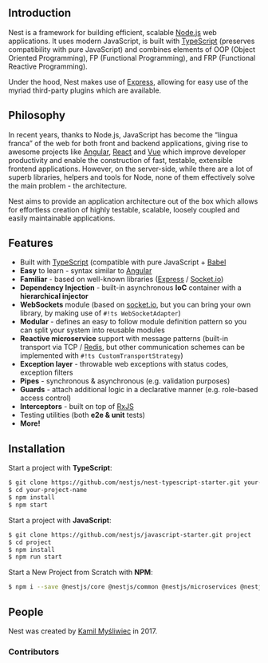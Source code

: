 
## Introduction
Nest is a framework for building efficient, scalable [Node.js](http://nodejs.org) web applications. It uses modern JavaScript, is built with [TypeScript](http://www.typescriptlang.org) (preserves compatibility with pure JavaScript) and combines elements of OOP (Object Oriented Programming), FP (Functional Programming), and FRP (Functional Reactive Programming).

Under the hood, Nest makes use of [Express](https://expressjs.com/), allowing for easy use of the myriad third-party plugins which are available.

## Philosophy
In recent years, thanks to Node.js, JavaScript has become the “lingua franca” of the web for both front and backend applications, giving rise to awesome projects like [Angular](https://angular.io/), [React](https://github.com/facebook/react) and [Vue](https://github.com/vuejs/vue) which improve developer productivity and enable the construction of fast, testable, extensible frontend applications. However, on the server-side, while there are a lot of superb libraries, helpers and tools for Node, none of them effectively solve the main problem - the architecture.

Nest aims to provide an application architecture out of the box which allows for effortless creation of highly testable, scalable, loosely coupled and easily maintainable applications.

## Features
- Built with [TypeScript](http://www.typescriptlang.org) (compatible with pure JavaScript + [Babel](http://babeljs.io/)
- **Easy** to learn - syntax similar to [Angular](https://angular.io/)
- **Familiar** - based on well-known libraries ([Express](https://github.com/expressjs/express) / [Socket.io](https://github.com/socketio/socket.io))
- **Dependency Injection** - built-in asynchronous **IoC** container with a **hierarchical injector**
- **WebSockets** module (based on [socket.io](https://github.com/socketio/socket.io), but you can bring your own library, by making use of `#!ts WebSocketAdapter`)
- **Modular** - defines an easy to follow module definition pattern so you can split your system into reusable modules
- **Reactive microservice** support with message patterns (built-in transport via TCP / [Redis](https://redis.io/), but other communication schemes can be implemented with `#!ts CustomTransportStrategy`)
- **Exception layer** - throwable web exceptions with status codes, exception filters
- **Pipes** - synchronous & asynchronous (e.g. validation purposes)
- **Guards** - attach additional logic in a declarative manner (e.g. role-based access control)
- **Interceptors** - built on top of [RxJS](https://github.com/reactivex/rxjs)
- Testing utilities (both **e2e & unit** tests)
- **More!**

## Installation
Start a project with **TypeScript**:

```sh
$ git clone https://github.com/nestjs/nest-typescript-starter.git your-project-name
$ cd your-project-name
$ npm install
$ npm start
```

Start a project with **JavaScript**:
```bash
$ git clone https://github.com/nestjs/javascript-starter.git project
$ cd project
$ npm install
$ npm run start
```

Start a New Project from Scratch with **NPM**:
```bash
$ npm i --save @nestjs/core @nestjs/common @nestjs/microservices @nestjs/websockets @nestjs/testing reflect-metadata rxjs
```

## People
Nest was created by [Kamil Myśliwiec](https://kamilmysliwiec.com) in 2017.

### Contributors
<p class="contributors"></p>

